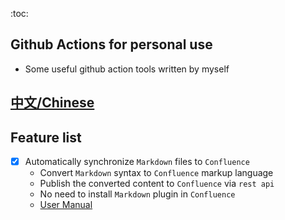 <!-- Space: documents -->
<!-- Parent: actions -->
<!-- Title: README_EN.md -->

<!-- Macro: \!\[.*\]\((.+)\)\<\!\-\- width=(.*) \-\-\>
     Template: ac:image
     Url: ${1}
     Width: ${2} -->
<!-- Macro: :toc:
     Template: ac:toc
     Printable: 'false'
     MinLevel: 2 
     MaxLevel: 4 -->
<!-- Include: doc/other/disclaimer.md -->

:toc:

## Github Actions for personal use
- Some useful github action tools written by myself

## [中文/Chinese][README]

## Feature list
- [X] Automatically synchronize `Markdown` files to `Confluence`
  - Convert `Markdown` syntax to `Confluence` markup language
  - Publish the converted content to `Confluence` via `rest api`
  - No need to install `Markdown` plugin in `Confluence`
  - [User Manual][SyncMarkdownToConfluence]


[README]: ../../README.md
[SyncMarkdownToConfluence]: ./SyncMarkdownToConfluence.md